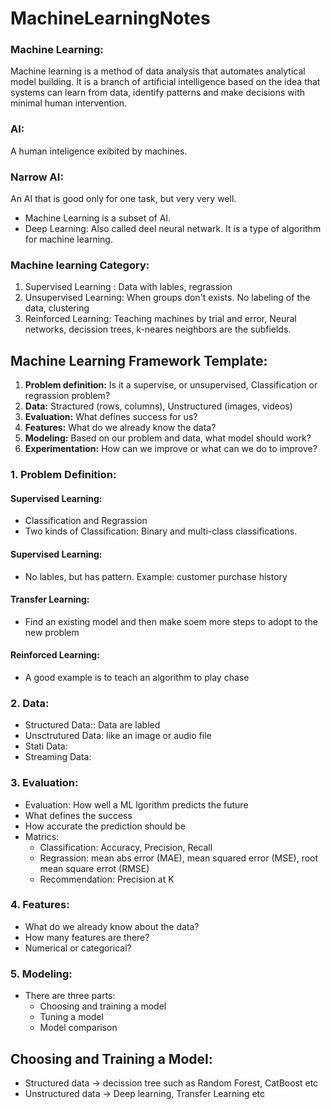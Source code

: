 # MachineLearningNotes
### Machine Learning:
Machine learning is a method of data analysis that automates analytical model building. It is a branch of artificial intelligence based on the idea that systems can learn from data, identify patterns and make decisions with minimal human intervention.

### AI: 
A human inteligence exibited by machines. 

### Narrow AI:
An AI that is good only for one task, but very very well.

* Machine Learning is a subset of AI.
* Deep Learning:
  Also called deel neural netwark. It is a type of algorithm for machine learning.
  
  
### Machine learning Category:
1. Supervised Learning : Data with lables, regrassion
2. Unsupervised Learning: When groups don't exists. No labeling of the data, clustering
3. Reinforced Learning: Teaching machines by trial and error, Neural networks, decission trees, k-neares neighbors are the subfields.

## Machine Learning Framework Template:

1. **Problem definition:** Is it a supervise, or unsupervised, Classification or regrassion problem?
2. **Data:** Stractured (rows, columns), Unstructured (images, videos)
3. **Evaluation:** What defines success for us?
4. **Features:** What do we already know the data?
5. **Modeling:** Based on our problem and data, what model should work?
6. **Experimentation:** How can we improve or what can we do to improve?


### 1. Problem Definition:
#### Supervised Learning: #### 
* Classification and Regrassion
* Two kinds of Classification: Binary and multi-class classifications.

#### Supervised Learning: #### 
* No lables, but has pattern. Example: customer purchase history


#### Transfer Learning: #### 
* Find an existing model and then make soem more steps to adopt to the new problem


#### Reinforced Learning: #### 
* A good example is to teach an algorithm to play chase

### 2. Data:
* Structured Data:: Data are labled
* Unsctrutured Data: like an image or audio file
* Stati Data:
* Streaming Data:

### 3. Evaluation:
* Evaluation: How well a ML lgorithm predicts the future
* What defines the success
* How accurate the prediction should be
* Matrics: 
    * Classification: Accuracy, Precision, Recall
    * Regrassion: mean abs error (MAE), mean squared error (MSE), root mean square errot (RMSE)
    * Recommendation: Precision at K


### 4. Features:
* What do we already know about the data?
* How many features are there? 
* Numerical or categorical?

### 5. Modeling:
* There are three parts:
    * Choosing and training a model
    * Tuning a model
    * Model comparison

## Choosing and Training a Model:
* Structured data -> decission tree such as Random Forest, CatBoost etc
* Unstructured data -> Deep learning, Transfer Learning etc













